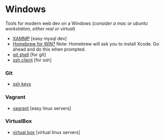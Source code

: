 Windows
======

Tools for modern web dev on a Windows (*consider a mac or ubuntu workstation, either real or virtual*)

* [XAMMP](http://www.mamp.info/en/) [easy mysql dev]
* [Homebrew for WIN?](http://brew.sh/) Note: Homebrew will ask you to install Xcode. Go ahead and do this when prompted.
* [git shell](http://www.mamp.info/en/) [for git]
* [ssh client](http://www.mamp.info/en/) [for ssh]


### Git
 * [ssh keys](https://confluence.atlassian.com/display/BITBUCKET/Set+up+SSH+for+Git)


### Vagrant
* [vagrant](https://vagrant.com/) [easy linux servers]


### VirtualBox
* [virtual box](https://vagrant.com/) [virtual linux servers]

